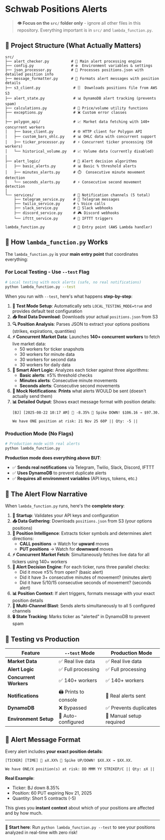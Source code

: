 # Schwab Positions Alerts

> **👁️ Focus on the `src/` folder only** - ignore all other files in this repository. Everything important is in `src/` and `lambda_function.py`.

## 📁 **Project Structure (What Actually Matters)**

```
src/
├── alert_checker.py          # 🧠 Main alert processing engine  
├── config.py                 # ⚙️  Environment variables & settings
├── json_processor.py         # 📄 Processes positions.json with detailed position info
├── message_formatter.py      # 💬 Formats alert messages with position details
├── s3_client.py               # 🗄️  Downloads positions file from AWS S3
├── alert_state.py             # 📊 DynamoDB alert tracking (prevents spam)
├── calculations.py            # 🧮 Price/volume utility functions
├── exceptions.py              # ❌ Custom error classes
│
├── polygon_api/               # 📈 Market data fetching with 140+ concurrent workers
│   ├── base_client.py         # 🌐 HTTP client for Polygon API
│   ├── custom_bars_ohlc.py    # 📊 OHLC data with concurrent support
│   ├── ticker_processor.py    # ⚡ Concurrent ticker processing (50 workers)
│   └── historical_volume.py   # 📈 Volume data (currently disabled)
│
├── alert_logic/               # 🎯 Alert decision algorithms
│   ├── basic_alerts.py        # 📊 Basic % threshold alerts
│   ├── minutes_alerts.py      # ⏱️  Consecutive minute movement detection
│   └── seconds_alerts.py      # ⚡ Consecutive second movement detection
│
└── services/                  # 📱 Notification channels (5 total)
    ├── telegram_service.py    # 📱 Telegram messages
    ├── twilio_service.py      # 📞 Voice calls
    ├── slack_service.py       # 💼 Slack webhooks
    ├── discord_service.py     # 🎮 Discord webhooks
    └── ifttt_service.py       # 🔗 IFTTT triggers

lambda_function.py             # 🚀 Entry point (AWS Lambda handler)
```

## 🚀 **How `lambda_function.py` Works**

The `lambda_function.py` is your **main entry point** that coordinates everything:

### **For Local Testing - Use `--test` Flag**
```bash
# Local testing with mock alerts (safe, no real notifications)
python lambda_function.py --test
```

When you run with `--test`, here's what happens **step-by-step**:

1. **🧪 Test Mode Setup**: Automatically sets `LOCAL_TESTING_MODE=true` and provides default test configuration
2. **📥 Real Data Download**: Downloads your actual `positions.json` from S3 
3. **🔍 Position Analysis**: Parses JSON to extract your options positions (strikes, expirations, quantities)
4. **⚡ Concurrent Market Data**: Launches **140+ concurrent workers** to fetch live market data:
   - 50 workers for ticker snapshots
   - 30 workers for minute data  
   - 30 workers for second data
   - 30 workers for daily data
5. **🎯 Smart Alert Logic**: Analyzes each ticker against three algorithms:
   - **Basic alerts**: ±5% threshold checks
   - **Minutes alerts**: Consecutive minute movements  
   - **Seconds alerts**: Consecutive second movements
6. **📱 Mock Notifications**: **Prints** what alerts WOULD be sent (doesn't actually send them)
7. **📊 Detailed Output**: Shows exact message format with position details:
   ```
   [BJ] [2025-08-22 10:17 AM] 🚨 -8.35% 🚨 Spike DOWN! $106.16 → $97.30.
   
   We have ONE position at risk: 21 Nov 25 60P || Qty: -5 ||
   ```

### **Production Mode (No Flags)**
```bash
# Production mode with real alerts
python lambda_function.py
```

**Production mode does everything above BUT**:
- ✅ **Sends real notifications** via Telegram, Twilio, Slack, Discord, IFTTT
- ✅ **Uses DynamoDB** to prevent duplicate alerts  
- ✅ **Requires all environment variables** (API keys, tokens, etc.)

## 🎯 **The Alert Flow Narrative**

When `lambda_function.py` runs, here's the **complete story**:

1. **🏁 Startup**: Validates your API keys and configuration
2. **📥 Data Gathering**: Downloads `positions.json` from S3 (your options positions)  
3. **🧠 Position Intelligence**: Extracts ticker symbols and determines alert directions:
   - **CALL positions** → Watch for **upward** moves  
   - **PUT positions** → Watch for **downward** moves
4. **⚡ Concurrent Market Fetch**: Simultaneously fetches live data for all tickers using 140+ workers
5. **🎯 Alert Decision Engine**: For each ticker, runs three parallel checks:
   - Did it move ±5% from open? (basic alert)
   - Did it have 3+ consecutive minutes of movement? (minutes alert)  
   - Did it have 5/10/15 consecutive seconds of movement? (seconds alert)
6. **📊 Position Context**: If alert triggers, formats message with your exact position details
7. **📱 Multi-Channel Blast**: Sends alerts simultaneously to all 5 configured channels
8. **🔒 State Tracking**: Marks ticker as "alerted" in DynamoDB to prevent spam

## 🧪 **Testing vs Production**

| Feature | `--test` Mode | Production Mode |
|---------|---------------|-----------------|
| **Market Data** | ✅ Real live data | ✅ Real live data |
| **Alert Logic** | ✅ Full processing | ✅ Full processing |  
| **Concurrent Workers** | ✅ 140+ workers | ✅ 140+ workers |
| **Notifications** | 🖨️ Prints to console | 📱 Real alerts sent |
| **DynamoDB** | ❌ Bypassed | ✅ Prevents duplicates |
| **Environment Setup** | 🤖 Auto-configured | 👤 Manual setup required |

## 🚨 **Alert Message Format**

Every alert includes **your exact position details**:
```
[TICKER] [TIME] 🚨 ±X.XX% 🚨 Spike UP/DOWN! $XX.XX → $XX.XX.

We have ONE/X position(s) at risk: DD MMM YY STRIKEP/C || Qty: ±X ||
```

**Real Example**:
- Ticker: BJ down 8.35%
- Position: 60 PUT expiring Nov 21, 2025  
- Quantity: Short 5 contracts (-5)

This gives you **instant context** about which of your positions are affected and by how much.

---

**🎯 Start here**: Run `python lambda_function.py --test` to see your positions analyzed in real-time with zero risk!